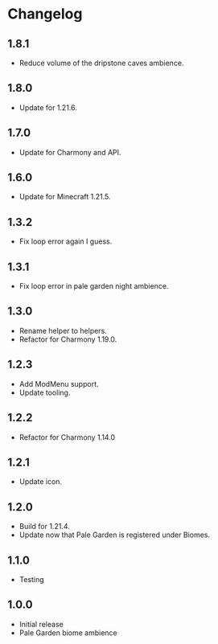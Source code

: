# Changelog

## 1.8.1

- Reduce volume of the dripstone caves ambience.

## 1.8.0

- Update for 1.21.6.

## 1.7.0

- Update for Charmony and API.

## 1.6.0

- Update for Minecraft 1.21.5.

## 1.3.2

- Fix loop error again I guess.

## 1.3.1

- Fix loop error in pale garden night ambience.

## 1.3.0

- Rename helper to helpers.
- Refactor for Charmony 1.19.0.

## 1.2.3

- Add ModMenu support.
- Update tooling.

## 1.2.2

- Refactor for Charmony 1.14.0

## 1.2.1

- Update icon.

## 1.2.0

- Build for 1.21.4.
- Update now that Pale Garden is registered under Biomes.

## 1.1.0

- Testing

## 1.0.0

- Initial release
- Pale Garden biome ambience